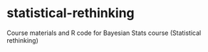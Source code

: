# statistical-rethinking
Course materials and R code for Bayesian Stats course (Statistical rethinking)
